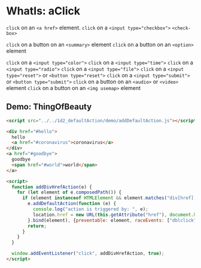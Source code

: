 # WhatIs: aClick

`click` on an `<a href>` element.
`click` on a `<input type="checkbox">`
`<check-box>`

`click` on a button on an `<summary>` element
`click` on a button on an `<option>` element

`click` on a `<input type="color">`
`click` on a `<input type="time">`
`click` on a `<input type="radio">`
`click` on a `<input type="file">`
`click` on a `<input type="reset">` or `<button type="reset">`
`click` on a `<input type="submit">` or `<button type="submit">`
`click` on a button on an `<audio>` or `<video>` element
`click` on a button on an `<img usemap>` element


## Demo: ThingOfBeauty

```html
<script src="../../1d2_defaultAction/demo/addDefaultAction.js"></script>

<div href="#hello">
  hello
  <a href="#coronavirus">coronavirus</a>
</div>
<a href="#goodbye">
  goodbye
  <span href="#world">world</span>
</a>

<script>
  function addDivHrefAction(e) {
    for (let element of e.composedPath()) {
      if (element instanceof HTMLElement && element.matches("div[href], span[href]")) {
        e.addDefaultAction(function (e) {
          console.log("action is triggered by: ", e);
          location.href = new URL(this.getAttribute("href"), document.baseURI).href;
        }.bind(element), {preventable: element, raceEvents: ["dblclick"]});
        return;
      }
    }
  }

  window.addEventListener("click", addDivHrefAction, true);
</script>
```